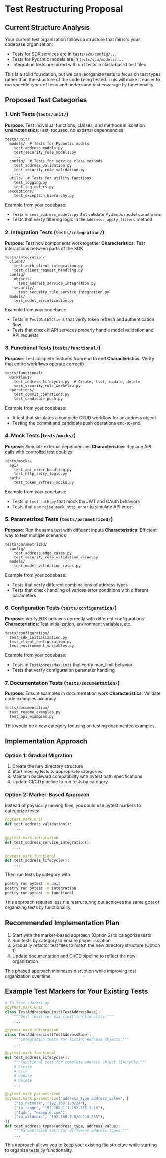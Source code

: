 # Test Restructuring Proposal

## Current Structure Analysis

Your current test organization follows a structure that mirrors your codebase organization:

- Tests for SDK services are in `tests/scm/config/...`
- Tests for Pydantic models are in `tests/scm/models/...`
- Integration tests are mixed with unit tests in class-based test files

This is a solid foundation, but we can reorganize tests to focus on test types rather than the structure of the code being tested. This will make it easier to run specific types of tests and understand test coverage by functionality.

## Proposed Test Categories

### 1. Unit Tests (`tests/unit/`)

**Purpose**: Test individual functions, classes, and methods in isolation
**Characteristics**: Fast, focused, no external dependencies

```
tests/unit/
  models/  # Tests for Pydantic models
    test_address_models.py
    test_security_rule_models.py
    ...
  config/  # Tests for service class methods
    test_address_validation.py
    test_security_rule_validation.py
    ...
  utils/  # Tests for utility functions
    test_logging.py
    test_tag_colors.py
  exceptions/
    test_exception_hierarchy.py
```

Example from your codebase:
- Tests in `test_address_models.py` that validate Pydantic model constraints
- Tests that verify filtering logic in the `Address._apply_filters` method

### 2. Integration Tests (`tests/integration/`)

**Purpose**: Test how components work together
**Characteristics**: Test interactions between parts of the SDK

```
tests/integration/
  client/
    test_auth_client_integration.py
    test_client_request_handling.py
  config/
    objects/
      test_address_service_integration.py
    security/
      test_security_rule_service_integration.py
  models/
    test_model_serialization.py
```

Example from your codebase:
- Tests in `TestOAuth2Client` that verify token refresh and authentication flow
- Tests that check if API services properly handle model validation and API requests

### 3. Functional Tests (`tests/functional/`)

**Purpose**: Test complete features from end to end
**Characteristics**: Verify that entire workflows operate correctly

```
tests/functional/
  workflows/
    test_address_lifecycle.py  # Create, list, update, delete
    test_security_rule_workflow.py
  operations/
    test_commit_operations.py
    test_candidate_push.py
```

Example from your codebase:
- A test that simulates a complete CRUD workflow for an address object
- Testing the commit and candidate push operations end-to-end

### 4. Mock Tests (`tests/mocks/`)

**Purpose**: Simulate external dependencies
**Characteristics**: Replace API calls with controlled test doubles

```
tests/mocks/
  api/
    test_api_error_handling.py
    test_http_retry_logic.py
  auth/
    test_token_refresh_mocks.py
```

Example from your codebase:
- Tests in `test_auth.py` that mock the JWT and OAuth behaviors
- Tests that use `raise_mock_http_error` to simulate API errors

### 5. Parametrized Tests (`tests/parametrized/`)

**Purpose**: Run the same test with different inputs
**Characteristics**: Efficient way to test multiple scenarios

```
tests/parametrized/
  config/
    test_address_edge_cases.py
    test_security_rule_validation_cases.py
  models/
    test_model_validation_cases.py
```

Example from your codebase:
- Tests that verify different combinations of address types
- Tests that check handling of various error conditions with different parameters

### 6. Configuration Tests (`tests/configuration/`)

**Purpose**: Verify SDK behaves correctly with different configurations
**Characteristics**: Test initialization, environment variables, etc.

```
tests/configuration/
  test_sdk_initialization.py
  test_client_configuration.py
  test_environment_variables.py
```

Example from your codebase:
- Tests in `TestAddressMaxLimit` that verify max_limit behavior
- Tests that verify configuration parameter handling

### 7. Documentation Tests (`tests/documentation/`)

**Purpose**: Ensure examples in documentation work
**Characteristics**: Validate code examples accuracy

```
tests/documentation/
  test_readme_examples.py
  test_api_examples.py
```

This would be a new category focusing on testing documented examples.

## Implementation Approach

### Option 1: Gradual Migration

1. Create the new directory structure
2. Start moving tests to appropriate categories
3. Maintain backward compatibility with pytest path specifications
4. Update CI/CD pipeline to run tests by category

### Option 2: Marker-Based Approach

Instead of physically moving files, you could use pytest markers to categorize tests:

```python
@pytest.mark.unit
def test_address_validation():
    ...

@pytest.mark.integration
def test_address_service_integration():
    ...

@pytest.mark.functional
def test_address_lifecycle():
    ...
```

Then run tests by category with:
```bash
poetry run pytest -m unit
poetry run pytest -m integration
poetry run pytest -m functional
```

This approach requires less file restructuring but achieves the same goal of organizing tests by functionality.

## Recommended Implementation Plan

1. Start with the marker-based approach (Option 2) to categorize tests
2. Run tests by category to ensure proper isolation
3. Gradually refactor test files to match the new directory structure (Option 1)
4. Update documentation and CI/CD pipeline to reflect the new organization

This phased approach minimizes disruption while improving test organization over time.

## Example Test Markers for Your Existing Tests

```python
# In test_address.py
@pytest.mark.unit
class TestAddressMaxLimit(TestAddressBase):
    """Unit tests for max_limit functionality."""
    ...

@pytest.mark.integration
class TestAddressList(TestAddressBase):
    """Integration tests for listing Address objects."""
    ...

@pytest.mark.functional
def test_address_lifecycle():
    """Functional test for complete address object lifecycle."""
    # Create
    # List
    # Update
    # Delete
    ...

@pytest.mark.parametrized
@pytest.mark.parametrize("address_type,address_value", [
    ("ip_netmask", "192.168.1.0/24"),
    ("ip_range", "192.168.1.1-192.168.1.10"),
    ("fqdn", "example.com"),
    ("ip_wildcard", "192.168.1.0/0.0.0.255"),
])
def test_address_types(address_type, address_value):
    """Parametrized test for different address types."""
    ...
```

This approach allows you to keep your existing file structure while starting to organize tests by functionality.